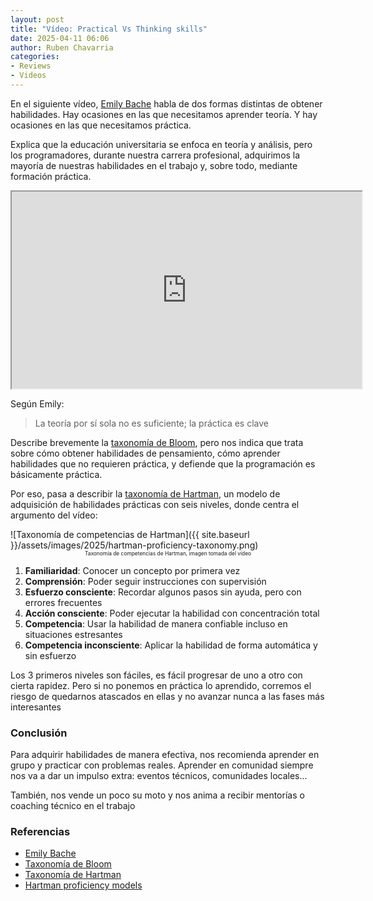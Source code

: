 ```yaml
---
layout: post
title: "Vídeo: Practical Vs Thinking skills"
date: 2025-04-11 06:06
author: Ruben Chavarria
categories:
- Reviews
- Videos
---
```


En el siguiente vídeo, [Emily Bache] habla de dos formas distintas
de obtener habilidades. Hay ocasiones en las que necesitamos aprender
teoría. Y hay ocasiones en las que necesitamos práctica.

Explica que la educación universitaria se enfoca en teoría y análisis,
pero los programadores, durante nuestra carrera profesional,
adquirimos la mayoría de nuestras habilidades en el trabajo y,
sobre todo, mediante formación práctica.

<div style="text-align: center">
        <iframe width="560"
                height="315"
                src="https://www.youtube.com/embed/qAFo8JiN92g"
                title="Why Some Developers Advance Faster - How Coding Skill Acquisition Happens" 
                allow="accelerometer; encrypted-media; gyroscope; picture-in-picture; web-share" 
                referrerpolicy="strict-origin-when-cross-origin" 
                allowfullscreen></iframe>
</div>

Según Emily:

> La teoría por sí sola no es suficiente; la práctica es clave

<!-- more -->

Describe brevemente la [taxonomía de Bloom][1], pero nos indica que
trata sobre cómo obtener habilidades de pensamiento, cómo aprender
habilidades que no requieren práctica, y defiende que la programación
es básicamente práctica.

Por eso, pasa a describir la [taxonomía de Hartman][2], un modelo de adquisición 
de habilidades prácticas con seis niveles, donde centra el argumento del
vídeo:

![Taxonomía de competencias de Hartman]({{ site.baseurl }}/assets/images/2025/hartman-proficiency-taxonomy.png)

<div style="text-align: center; margin-bottom: 1em; margin-top: -1em;">
    <span style="font-size: 60%">
        Taxonomía de competencias de Hartman, imagen tomada del vídeo        
    </span>
</div>

1. **Familiaridad**: Conocer un concepto por primera vez
2. **Comprensión**: Poder seguir instrucciones con supervisión
3. **Esfuerzo consciente**: Recordar algunos pasos sin ayuda, pero con errores frecuentes
4. **Acción consciente**: Poder ejecutar la habilidad con concentración total
5. **Competencia**: Usar la habilidad de manera confiable incluso en situaciones estresantes
6. **Competencia inconsciente**: Aplicar la habilidad de forma automática y sin esfuerzo

Los 3 primeros niveles son fáciles, es fácil progresar de uno a
otro con cierta rapidez. Pero si no ponemos en práctica lo aprendido,
corremos el riesgo de quedarnos atascados en ellas y no avanzar
nunca a las fases más interesantes

### Conclusión

Para adquirir habilidades de manera efectiva, nos recomienda aprender en grupo y
practicar con problemas reales. Aprender en comunidad siempre nos va a dar un
impulso extra: eventos técnicos, comunidades locales...

También, nos vende un poco su moto y nos anima a recibir mentorías o
coaching técnico en el trabajo

### Referencias

- [Emily Bache]
- [Taxonomía de Bloom][1]
- [Taxonomía de Hartman][2]
- [Hartman proficiency models](https://marianhartman.com/hartman-models)

[Emily Bache]: https://www.linkedin.com/in/emilybache
[1]: https://en.wikipedia.org/wiki/Bloom%27s_taxonomy
[2]: https://marianhartman.com/proficiency-taxonomy
